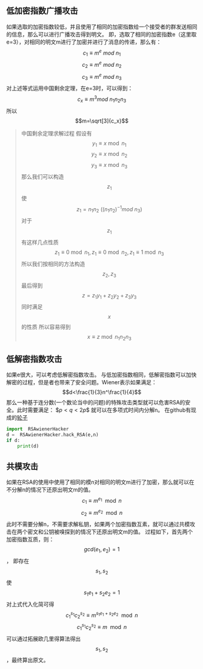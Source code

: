 ## 低加密指数广播攻击
如果选取的加密指数较低，并且使用了相同的加密指数给一个接受者的群发送相同的信息，那么可以进行广播攻击得到明文。
即，选取了相同的加密指数e（这里取e=3），对相同的明文m进行了加密并进行了消息的传递，那么有：
$$c_1\equiv m^e\ mod \ n_1$$
$$c_2\equiv m^e\ mod \ n_2$$
$$c_3\equiv m^e\ mod \ n_3$$
 对上述等式运用中国剩余定理，在e=3时，可以得到：
 $$c_x\equiv m^3mod\ n_1n_2n_3 $$
所以$$m=\sqrt[3]{c_x}$$
> 中国剩余定理求解过程
	假设有
	$$y_1\equiv x\bmod n_1$$
	$$y_2\equiv x\bmod n_2$$
	$$y_3\equiv x\bmod n_3$$
	那么我们可以构造$$z_1$$使
	$$z_1=n_1n_2\ ((n_1n_2)^{-1}mod\ n_3)$$
	对于$$z_1$$有这样几点性质
	$$z_1\equiv0\bmod n_1, z_1\equiv0\bmod n_2, z_1\equiv1\bmod n_3$$
	所以我们按相同的方法构造$$z_2, z_3$$
	最后得到$$z=z_1y_1+z_2y_2+z_3y_3$$
	同时满足$$x$$的性质
	所以容易得到$$x\equiv z \bmod n_1n_2n_3$$
## 低解密指数攻击
如果e很大，可以考虑低解密指数攻击。
与低加密指数相同，低解密指数可以加快解密的过程，但是者也带来了安全问题。Wiener表示如果满足：
$$d<\frac{1}{3}n^\frac{1}{4}$$
那么一种基于连分数(一个数论当中的问题)的特殊攻击类型就可以危害RSA的安全。此时需要满足：
$$p\lt q\lt 2p\$$
就可以在多项式时间内分解n。
在github有现成的[轮子](https://github.com/pablocelayes/rsa-wiener-attack)
```python
import  RSAwienerHacker
d =  RSAwienerHacker.hack_RSA(e,n)
if d:
	print(d)
```
## 共模攻击
如果在RSA的使用中使用了相同的模n对相同的明文m进行了加密，那么就可以在不分解n的情况下还原出明文m的值。
$$ c_1\equiv m^{e_1}\mod n$$
$$ c_2\equiv m^{e_2}\mod n$$
 此时不需要分解n，不需要求解私钥，如果两个加密指数互素，就可以通过共模攻击在两个密文和公钥被嗅探到的情况下还原出明文m的值。
过程如下，首先两个加密指数互质，则：
$$gcd(e_1,e_2)=1$$，
即存在$$s_1,s_2$$使$$s_1e_1+s_2e_2=1$$
对上式代入化简可得
$$c_1^{s_1}c_2^{s_2}\equiv m^{s_1e_1+s_2e_2}\mod n$$
$$c_1^{s_1}c_2^{s_2}\equiv m\mod n$$
可以通过拓展欧几里得算法得出$$s_1,s_2$$，最终算出原文。